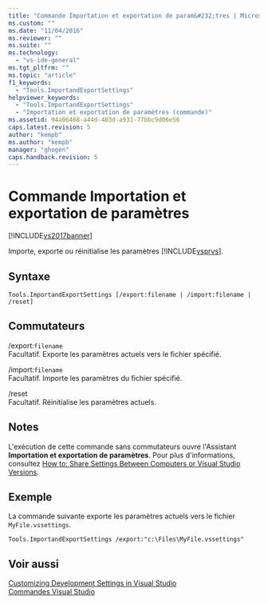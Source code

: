 ```yaml
---
title: "Commande Importation et exportation de param&#232;tres | Microsoft Docs"
ms.custom: ""
ms.date: "11/04/2016"
ms.reviewer: ""
ms.suite: ""
ms.technology: 
  - "vs-ide-general"
ms.tgt_pltfrm: ""
ms.topic: "article"
f1_keywords: 
  - "Tools.ImportandExportSettings"
helpviewer_keywords: 
  - "Tools.ImportandExportSettings"
  - "Importation et exportation de paramètres (commande)"
ms.assetid: 94a06468-a44d-403d-a931-77bbc9d06e56
caps.latest.revision: 5
author: "kempb"
ms.author: "kempb"
manager: "ghogen"
caps.handback.revision: 5
---
```

# Commande Importation et exportation de param&#232;tres
[!INCLUDE[vs2017banner](../../code-quality/includes/vs2017banner.md)]

Importe, exporte ou réinitialise les paramètres [!INCLUDE[vsprvs](../../code-quality/includes/vsprvs_md.md)].  
  
## Syntaxe  
  
```  
Tools.ImportandExportSettings [/export:filename | /import:filename | /reset]  
```  
  
## Commutateurs  
 \/export:`filename`  
 Facultatif.  Exporte les paramètres actuels vers le fichier spécifié.  
  
 \/import:`filename`  
 Facultatif.  Importe les paramètres du fichier spécifié.  
  
 \/reset  
 Facultatif.  Réinitialise les paramètres actuels.  
  
## Notes  
 L'exécution de cette commande sans commutateurs ouvre l'Assistant **Importation et exportation de paramètres**.  Pour plus d'informations, consultez [How to: Share Settings Between Computers or Visual Studio Versions](http://msdn.microsoft.com/fr-fr/1131fb10-35c1-42da-9cd8-91aa3235b882).  
  
## Exemple  
 La commande suivante exporte les paramètres actuels vers le fichier `MyFile.vssettings`.  
  
```  
Tools.ImportandExportSettings /export:"c:\Files\MyFile.vssettings"  
```  
  
## Voir aussi  
 [Customizing Development Settings in Visual Studio](http://msdn.microsoft.com/fr-fr/22c4debb-4e31-47a8-8f19-16f328d7dcd3)   
 [Commandes Visual Studio](../../ide/reference/visual-studio-commands.md)